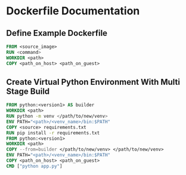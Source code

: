 # Dockerfile Documentation
## Define Example Dockerfile
```dockerfile
FROM <source_image>
RUN <command>
WORKDIR <path>
COPY <path_on_host> <path_on_guest>
```
## Create Virtual Python Environment With Multi Stage Build
```dockerfile
FROM python:<version1> AS builder
WORKDIR <path>
RUN python -m venv </path/to/new/venv>
ENV PATH="<path>/<venv_name>/bin:$PATH"
COPY <source> requirements.txt
RUN pip install -r requirements.txt
FROM python:<version1>
WORKDIR <path>
COPY --from=builder </path/to/new/venv> </path/to/new/venv>
ENV PATH="<path>/<venv_name>/bin:$PATH"
COPY <path_on_host> <path_on_guest>
CMD ["python app.py"]
```